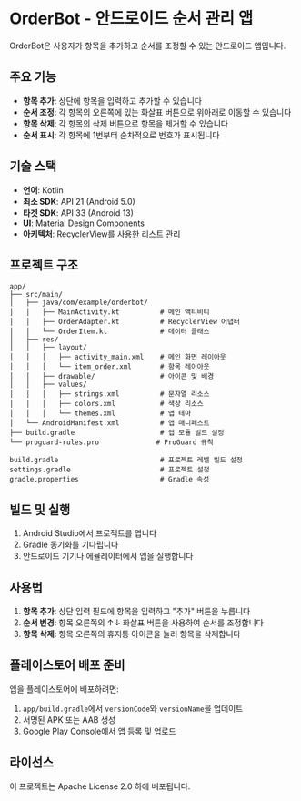 # OrderBot - 안드로이드 순서 관리 앱

OrderBot은 사용자가 항목을 추가하고 순서를 조정할 수 있는 안드로이드 앱입니다.

## 주요 기능

- **항목 추가**: 상단에 항목을 입력하고 추가할 수 있습니다
- **순서 조정**: 각 항목의 오른쪽에 있는 화살표 버튼으로 위아래로 이동할 수 있습니다
- **항목 삭제**: 각 항목의 삭제 버튼으로 항목을 제거할 수 있습니다
- **순서 표시**: 각 항목에 1번부터 순차적으로 번호가 표시됩니다

## 기술 스택

- **언어**: Kotlin
- **최소 SDK**: API 21 (Android 5.0)
- **타겟 SDK**: API 33 (Android 13)
- **UI**: Material Design Components
- **아키텍처**: RecyclerView를 사용한 리스트 관리

## 프로젝트 구조

```
app/
├── src/main/
│   ├── java/com/example/orderbot/
│   │   ├── MainActivity.kt          # 메인 액티비티
│   │   ├── OrderAdapter.kt          # RecyclerView 어댑터
│   │   └── OrderItem.kt             # 데이터 클래스
│   ├── res/
│   │   ├── layout/
│   │   │   ├── activity_main.xml    # 메인 화면 레이아웃
│   │   │   └── item_order.xml       # 항목 레이아웃
│   │   ├── drawable/                # 아이콘 및 배경
│   │   ├── values/
│   │   │   ├── strings.xml          # 문자열 리소스
│   │   │   ├── colors.xml           # 색상 리소스
│   │   │   └── themes.xml           # 앱 테마
│   └── AndroidManifest.xml          # 앱 매니페스트
├── build.gradle                     # 앱 모듈 빌드 설정
└── proguard-rules.pro              # ProGuard 규칙

build.gradle                         # 프로젝트 레벨 빌드 설정
settings.gradle                      # 프로젝트 설정
gradle.properties                    # Gradle 속성
```

## 빌드 및 실행

1. Android Studio에서 프로젝트를 엽니다
2. Gradle 동기화를 기다립니다
3. 안드로이드 기기나 에뮬레이터에서 앱을 실행합니다

## 사용법

1. **항목 추가**: 상단 입력 필드에 항목을 입력하고 "추가" 버튼을 누릅니다
2. **순서 변경**: 항목 오른쪽의 ↑↓ 화살표 버튼을 사용하여 순서를 조정합니다
3. **항목 삭제**: 항목 오른쪽의 휴지통 아이콘을 눌러 항목을 삭제합니다

## 플레이스토어 배포 준비

앱을 플레이스토어에 배포하려면:

1. `app/build.gradle`에서 `versionCode`와 `versionName`을 업데이트
2. 서명된 APK 또는 AAB 생성
3. Google Play Console에서 앱 등록 및 업로드

## 라이선스

이 프로젝트는 Apache License 2.0 하에 배포됩니다.
